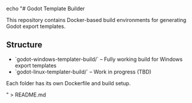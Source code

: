 echo "# Godot Template Builder

This repository contains Docker-based build environments for generating Godot export templates.

## Structure

- \`godot-windows-templater-build/\` – Fully working build for Windows export templates
- \`godot-linux-templater-build/\` – Work in progress (TBD)

Each folder has its own Dockerfile and build setup.

" > README.md

